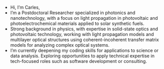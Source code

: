 -  Hi, I’m Carles,
-  I’m a Postdoctoral Researcher specialized in photonics and nanotechnology, with a focus on light propagation in photovoltaic and photoelectrochemical materials applied to solar synthetic fuels.
- Strong background in physics, with expertise in solid-state optics and photovoltaic technology, working with light propagation models and multilayer optical structures using coherent-incoherent transfer matrix models for analyzing complex optical systems.
-  I’m currently deepening my coding skills for applications to science or data analysis. Exploring opportunities to apply technical expertise in tech-focused roles such as software development or consulting.
